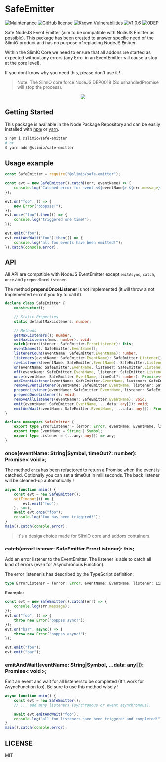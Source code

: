 # SafeEmitter

[![Maintenance](https://img.shields.io/badge/Maintained%3F-yes-green.svg)](https://github.com/SlimIO/safeEmitter/commit-activity)
[![GitHub license](https://img.shields.io/github/license/Naereen/StrapDown.js.svg)](https://github.com/SlimIO/safeEmitter/blob/master/LICENSE)
[![Known Vulnerabilities](https://snyk.io/test/github/SlimIO/safeEmitter/badge.svg?targetFile=package.json)](https://snyk.io/test/github/SlimIO/safeEmitter?targetFile=package.json)
![V1.0.6](https://img.shields.io/badge/version-1.0.6-blue.svg)
![0DEP](https://img.shields.io/badge/Dependencies-0-yellow.svg)

Safe NodeJS Event Emitter (aim to be compatible with NodeJS Emitter as possible). This package has been created to answer specific need of the SlimIO product and has no purpose of replacing NodeJS Emitter.

Within the SlimIO Core we need to ensure that all addons are started as expected without any errors (any Error in an EventEmitter will cause a stop at the core level).

If you dont know why you need this, please don't use it !

> Note: The SlimIO core force NodeJS DEP0018 (So unhandledPromise will stop the process).

<p align="center">
    <img src="https://i.imgur.com/ogpk93x.png">
</p>

## Getting Started

This package is available in the Node Package Repository and can be easily installed with [npm](https://docs.npmjs.com/getting-started/what-is-npm) or [yarn](https://yarnpkg.com).

```bash
$ npm i @slimio/safe-emitter
# or
$ yarn add @slimio/safe-emitter
```

## Usage example

```js
const SafeEmitter = require("@slimio/safe-emitter");

const evt = new SafeEmitter().catch((err, eventName) => {
    console.log(`Catched error for event <${eventName}> ${err.message}`);
});

evt.on("foo", () => {
    new Error("ooppsss!");
});
evt.once("foo").then(() => {
    console.log("triggered one time!");
});

evt.emit("foo");
evt.emitAndWait("foo").then(() => {
    console.log("all foo events have been emitted!");
}).catch(console.error);
```

## API

All API are compatible with NodeJS EventEmitter except `emitAsync`, `catch`, `once` and `prependOnceListener`.

The method **prependOnceListener** is not implemented (it will throw a not Implemented error if you try to call it).

```ts
declare class SafeEmitter {
    constructor();

    // Static Properties
    static defaultMaxListeners: number;

    // Methods
    getMaxListeners(): number;
    setMaxListeners(max: number): void;
    catch(errorListener: SafeEmitter.ErrorListener): this;
    eventNames(): SafeEmitter.EventName[];
    listenerCount(eventName: SafeEmitter.EventName): number;
    listeners(eventName: SafeEmitter.EventName): SafeEmitter.Listener[];
    rawListeners(eventName: SafeEmitter.EventName): SafeEmitter.Listener[];
    on(eventName: SafeEmitter.EventName, listener: SafeEmitter.Listener): void;
    off(eventName: SafeEmitter.EventName, listener: SafeEmitter.Listener): boolean;
    once(eventName: SafeEmitter.EventName, timeOut?: number): Promise<void>;
    addEventListener(eventName: SafeEmitter.EventName, listener: SafeEmitter.Listener): void;
    removeEventListener(eventName: SafeEmitter.EventName, listener: SafeEmitter.Listener): void;
    prependListener(eventName: SafeEmitter.EventName, listener: SafeEmitter.Listener): void;
    prependOnceListener(): void;
    removeAllListeners(eventName?: SafeEmitter.EventName): void;
    emit(eventName: SafeEmitter.EventName, ...data: any[]): void;
    emitAndWait(eventName: SafeEmitter.EventName, ...data: any[]): Promise<void>;
}

declare namespace SafeEmitter {
    export type ErrorListener = (error: Error, eventName: EventName, listener: Listener) => void;
    export type EventName = String | Symbol;
    export type Listener = (...any: any[]) => any;
}
```

### once(eventName: String|Symbol, timeOut?: number): Promise< void >;
The method `once` has been refactored to return a Promise when the event is catched. Optionally you can set a timeOut in milliseconds. The back listener will be cleaned-up automatically !

```js
async function main() {
    const evt = new SafeEmitter();
    setTimeout(() => {
        evt.emit("foo");
    }, 500);
    await evt.once("foo");
    console.log("foo has been triggered!");
}
main().catch(console.error);
```

> It's a design choice made for SlimIO core and addons containers.

### catch(errorListener: SafeEmitter.ErrorListener): this;
Add an error listener to the EventEmitter. The listener is able to catch all kind of errors (even for Asynchronous Function).

The error listener is has described by the TypeScript definition:
```ts
type ErrorListener = (error: Error, eventName: EventName, listener: Listener) => void;
```

Example:

```js
const evt = new SafeEmitter().catch((err) => {
    console.log(err.message);
});
evt.on("foo", () => {
    throw new Error("ooppss sync!");
});
evt.on("bar", async() => {
    throw new Error("ooppss async!");
});

evt.emit("foo");
evt.emit("bar");
```

### emitAndWait(eventName: String|Symbol, ...data: any[]): Promise< void >;
Emit an event and wait for all listeners to be completed (It's work for AsyncFunction too). Be sure to use this method wisely !

```js
async function main() {
    const evt = new SafeEmitter();
    // ... add many listeners (synchronous or event asynchronous).

    await evt.emitAndWait("foo");
    console.log("all foo listeners have been triggered and completed!");
}
main().catch(console.error);
```

## LICENSE
MIT
